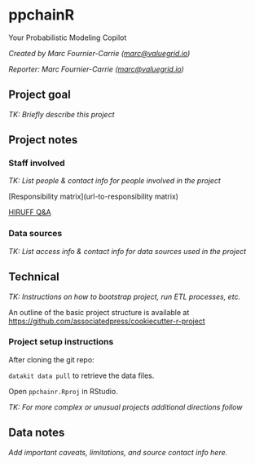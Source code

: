 # ppchainR

Your Probabilistic Modeling Copilot

*Created by Marc Fournier-Carrie (<marc@valuegrid.io>)*

*Reporter: Marc Fournier-Carrie (<marc@valuegrid.io>)*

## Project goal

*TK: Briefly describe this project*

## Project notes

### Staff involved

*TK: List people & contact info for people involved in the project*

[Responsibility matrix](url-to-responsibility matrix)

[HIRUFF Q&A](url-to-hiruff)

### Data sources

*TK: List access info & contact info for data sources used in the project*

## Technical

*TK: Instructions on how to bootstrap project, run ETL processes, etc.*

An outline of the basic project structure is available at https://github.com/associatedpress/cookiecutter-r-project

### Project setup instructions

After cloning the git repo:

`datakit data pull` to retrieve the data files.

Open `ppchainr.Rproj` in RStudio.

*TK: For more complex or unusual projects additional directions follow*

## Data notes

*Add important caveats, limitations, and source contact info here.*
